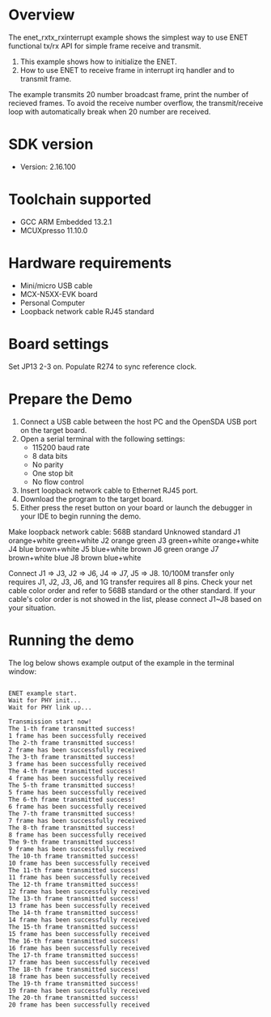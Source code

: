 Overview
========

The enet_rxtx_rxinterrupt example shows the simplest way to use ENET functional tx/rx API for simple frame receive and transmit.

1. This example shows how to initialize the ENET.
2. How to use ENET to receive frame in interrupt irq handler and to transmit frame.

The example transmits 20 number broadcast frame, print the number of recieved frames. To avoid
the receive number overflow, the transmit/receive loop with automatically break when 20 number
are received.



SDK version
===========
- Version: 2.16.100

Toolchain supported
===================
- GCC ARM Embedded  13.2.1
- MCUXpresso  11.10.0

Hardware requirements
=====================
- Mini/micro USB cable
- MCX-N5XX-EVK board
- Personal Computer
- Loopback network cable RJ45 standard

Board settings
==============
Set JP13 2-3 on.
Populate R274 to sync reference clock.

Prepare the Demo
================
1.  Connect a USB cable between the host PC and the OpenSDA USB port on the target board.
2.  Open a serial terminal with the following settings:
    - 115200 baud rate
    - 8 data bits
    - No parity
    - One stop bit
    - No flow control
3.  Insert loopback network cable to Ethernet RJ45 port.
4.  Download the program to the target board.
5.  Either press the reset button on your board or launch the debugger in your IDE to begin running the demo.

Make loopback network cable:
      568B standard 	 Unknowed standard
J1    orange+white       green+white
J2    orange             green
J3    green+white        orange+white
J4    blue               brown+white
J5    blue+white         brown
J6    green              orange
J7	  brown+white        blue
J8    brown              blue+white

Connect J1 => J3, J2 => J6, J4 => J7, J5 => J8. 10/100M transfer only requires J1, J2, J3, J6, and 1G transfer requires all 8 pins.
Check your net cable color order and refer to 568B standard or the other standard. If your cable's color order is not showed in the list,
please connect J1~J8 based on your situation.

Running the demo
================
The log below shows example output of the example in the terminal window:
~~~~~~~~~~~~~~~~~~~~~~~~~~~~~~~~~~~

ENET example start.
Wait for PHY init...
Wait for PHY link up...

Transmission start now!
The 1-th frame transmitted success!
1 frame has been successfully received
The 2-th frame transmitted success!
2 frame has been successfully received
The 3-th frame transmitted success!
3 frame has been successfully received
The 4-th frame transmitted success!
4 frame has been successfully received
The 5-th frame transmitted success!
5 frame has been successfully received
The 6-th frame transmitted success!
6 frame has been successfully received
The 7-th frame transmitted success!
7 frame has been successfully received
The 8-th frame transmitted success!
8 frame has been successfully received
The 9-th frame transmitted success!
9 frame has been successfully received
The 10-th frame transmitted success!
10 frame has been successfully received
The 11-th frame transmitted success!
11 frame has been successfully received
The 12-th frame transmitted success!
12 frame has been successfully received
The 13-th frame transmitted success!
13 frame has been successfully received
The 14-th frame transmitted success!
14 frame has been successfully received
The 15-th frame transmitted success!
15 frame has been successfully received
The 16-th frame transmitted success!
16 frame has been successfully received
The 17-th frame transmitted success!
17 frame has been successfully received
The 18-th frame transmitted success!
18 frame has been successfully received
The 19-th frame transmitted success!
19 frame has been successfully received
The 20-th frame transmitted success!
20 frame has been successfully received

~~~~~~~~~~~~~~~~~~~~~~~~~~~~~~~~~~~
